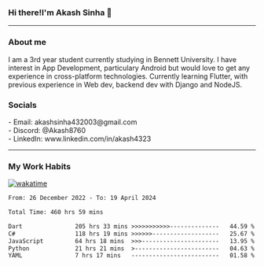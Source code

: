 <h3>Hi there!I'm Akash Sinha 👋</h3>

--- 

<h3>About me</h3>
I am a 3rd year student currently studying in Bennett University. I have interest in App Development, particulary Android but would love to get any experience in cross-platform technologies. Currently learning Flutter, with previous experience in Web dev, backend dev with Django and NodeJS.

<h3>Socials</h3>
 - Email: akashsinha432003@gmail.com<br>
 - Discord: @Akash8760<br>
 - LinkedIn: www.linkedin.com/in/akash4323<br>


---

<h3>My Work Habits</h3>

[![wakatime](https://wakatime.com/badge/user/938b2951-49cf-4810-9b9e-c17cde3d3343.svg)](https://wakatime.com/@938b2951-49cf-4810-9b9e-c17cde3d3343)

<!--START_SECTION:waka-->

```txt
From: 26 December 2022 - To: 19 April 2024

Total Time: 460 hrs 59 mins

Dart               205 hrs 33 mins >>>>>>>>>>>--------------   44.59 %
C#                 118 hrs 19 mins >>>>>>-------------------   25.67 %
JavaScript         64 hrs 18 mins  >>>----------------------   13.95 %
Python             21 hrs 21 mins  >------------------------   04.63 %
YAML               7 hrs 17 mins   -------------------------   01.58 %
```

<!--END_SECTION:waka-->

